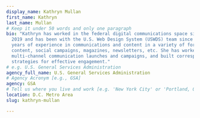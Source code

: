 ```yaml
---
display_name: Kathryn Mullan
first_name: Kathryn
last_name: Mullan
# Keep it under 50 words and only one paragraph
bio: "Kathryn has worked in the federal digital communications space since May
  2019 and has been with the U.S. Web Design System (USWDS) team since January 2021. She has 20
  years of experience in communications and content in a variety of forms: web
  content, social campaigns, magazines, newsletters, etc. She has worked on
  multi-channel communication launches and campaigns, and built corresponding
  strategies for effective engagement."
# e.g. U.S. General Services Administration
agency_full_name: U.S. General Services Administration
# Agency Acronym [e.g., GSA]
agency: GSA
# Tell us where you live and work [e.g. 'New York City' or 'Portland, OR']
location: D.C. Metro Area
slug: kathryn-mullan

---
```

